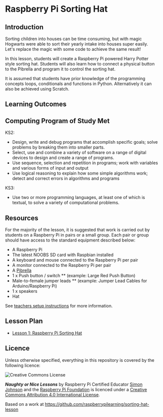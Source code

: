 # Raspberry Pi Sorting Hat

## Introduction

Sorting children into houses can be time consuming, but with magic Hogwarts were able to sort their yearly intake into houses super easily. Let's replace the magic with some code to achieve the same result!

In this lesson, students will create a Raspberry Pi powered Harry Potter style sorting hat. Students will also learn how to connect a physical button to the Pibrella and program it to control the sorting hat. 

It is assumed that students have prior knowledge of the programming concepts loops, conditionals and functions in Python. Alternatively it can also be achieved using Scratch.

## Learning Outcomes

## Computing Program of Study Met
KS2:
- Design, write and debug programs that accomplish specific goals; solve problems by breaking them into smaller parts. 
- Select, use and combine a variety of software on a range of digital devices to design and create a range of programs.
- Use sequence, selection and repetition in programs; work with variables and various forms of input and output
- Use logical reasoning to explain how some simple algorithms work; detect and correct errors in algorithms and programs

KS3:
- Use two or more programming languages, at least one of which is textual, to solve a variety of computational problems. 

## Resources
For the majority of the lesson, it is suggested that work is carried out by students on a Raspberry Pi in pairs or a small group. Each pair or group should have access to the standard equipment described below:

- A Raspberry Pi
- The latest NOOBS SD card with Raspbian installed
- A keyboard and mouse connected to the Raspberry Pi per pair
- A monitor connected to the Raspberry Pi per pair
- A [Pibrella](http://pibrella.com)
- 1 x Push button / switch ** (example: Large Red Push Button) 
- Male-to-female jumper leads ** (example: Jumper Lead Cables for Arduino/Raspberry Pi)
- 1 x speakers
- Hat

See [teachers setup instructions](teachers-instructions.md) for more information.

## Lesson Plan
- [Lesson 1: Raspberry Pi Sorting Hat](lesson-1.md)

## Licence

Unless otherwise specified, everything in this repository is covered by the following licence:

![Creative Commons License](http://i.creativecommons.org/l/by-sa/4.0/88x31.png)

***Naughty or Nice Lessons*** by Raspberry Pi Certified Educator [Simon Johnson](http://teachwithict.weebly.com/harry-potter-sorting-hat.html#sthash.NmynO2x0.kkvB3WUr.dpuf) and the [Raspberry Pi Foundation](http://raspberrypi.org) is licenced under a [Creative Commons Attribution 4.0 International License](http://creativecommons.org/licenses/by-sa/4.0/).

Based on a work at https://github.com/raspberrypilearning/sorting-hat-lesson
